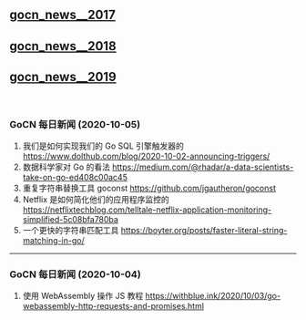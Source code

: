 ## [gocn_news__2017](https://github.com/lubanproj/go_read/blob/master/GoCN_news_2017.md)

## [gocn_news__2018](https://github.com/lubanproj/go_read/blob/master/GoCN_news_2018.md)

## [gocn_news__2019](https://github.com/lubanproj/go_read/blob/master/GoCN_news_2019.md)

<br><h3><p>GoCN 每日新闻 (2020-10-05)</p></h3><ol>
<li>我们是如何实现我们的 Go SQL 引擎触发器的 <a href="https://www.dolthub.com/blog/2020-10-02-announcing-triggers/" rel="nofollow" target="_blank">https://www.dolthub.com/blog/2020-10-02-announcing-triggers/</a>
</li>
<li>数据科学家对 Go 的看法 <a href="https://medium.com/@rhadar/a-data-scientists-take-on-go-ed408c00ac45" rel="nofollow" target="_blank">https://medium.com/@rhadar/a-data-scientists-take-on-go-ed408c00ac45</a>
</li>
<li>重复字符串替换工具 goconst <a href="https://github.com/jgautheron/goconst" rel="nofollow" target="_blank">https://github.com/jgautheron/goconst</a>
</li>
<li>Netflix 是如何简化他们的应用程序监控的 <a href="https://netflixtechblog.com/telltale-netflix-application-monitoring-simplified-5c08bfa780ba" rel="nofollow" target="_blank">https://netflixtechblog.com/telltale-netflix-application-monitoring-simplified-5c08bfa780ba</a>
</li>
<li>一个更快的字符串匹配工具 <a href="https://boyter.org/posts/faster-literal-string-matching-in-go/" rel="nofollow" target="_blank">https://boyter.org/posts/faster-literal-string-matching-in-go/</a> </li>
</ol><hr><h3><p>GoCN 每日新闻 (2020-10-04)</p></h3><ol>
<li>使用 WebAssembly 操作 JS 教程 <a href="https://withblue.ink/2020/10/03/go-webassembly-http-requests-and-promises.html" rel="nofollow" target="_blank">https://withblue.ink/2020/10/03/go-webassembly-http-requests-and-promises.html</a>